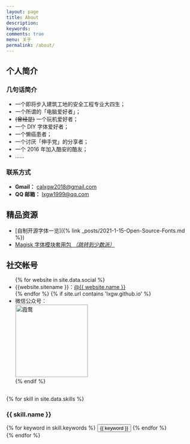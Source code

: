 ```yaml
---
layout: page
title: About
description: 
keywords: 
comments: true
menu: 关于
permalink: /about/
---
```




## 个人简介
### 几句话简介
- 一个即将步入建筑工地的安全工程专业大四生；
- 一个所谓的「电脑爱好者」；
- ~~(曾经是)~~ 一个玩机爱好者；
- 一个 DIY 字体爱好者；
- 一个懒癌患者；
- 一个讨厌「伸手党」的分享者；
- 一个 2016 年加入酷安的酷友；
- ……

### 联系方式
- **Gmail：** [calxgw2018@gmail.com](mailto:calxgw2018@gmail.com)
- **QQ 邮箱：** [lxgw1999@qq.com](mailto:lxgw1999@qq.com)

## 精品资源
- [自制开源字体一览]({% link _posts/2021-1-15-Open-Source-Fonts.md %})
- [Magisk 字体模块套用包 *（跳转到少数派）*](https://sspai.com/post/58049)

## 社交帐号

<ul>
{% for website in site.data.social %}
<li>{{website.sitename }}：<a href="{{ website.url }}" target="_blank">@{{ website.name }}</a></li>
{% endfor %}
{% if site.url contains 'lxgw.github.io' %}
<li>
微信公众号：<br />
<img style="height:192px;width:192px;border:1px solid lightgrey;" src="{{ assets_base_url }}/assets/images/qrcode.jpg" alt="霞鹜" />
</li>
{% endif %}
</ul>



##  

{% for skill in site.data.skills %}
### {{ skill.name }}
<div class="btn-inline">
{% for keyword in skill.keywords %}
<button class="btn btn-outline" type="button">{{ keyword }}</button>
{% endfor %}
</div>
{% endfor %}
